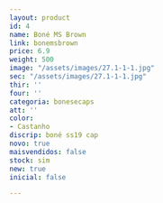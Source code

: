 ```yaml
---
layout: product
id: 4
name: Boné MS Brown
link: bonemsbrown
price: 6.9
weight: 500
image: "/assets/images/27.1-1-1.jpg"
sec: "/assets/images/27.1-1-1.jpg"
thir: ''
four: ''
categoria: bonesecaps
att: ''
color:
- Castanho
discrip: boné ss19 cap
novo: true
maisvendidos: false
stock: sim
new: true
inicial: false

---
```

